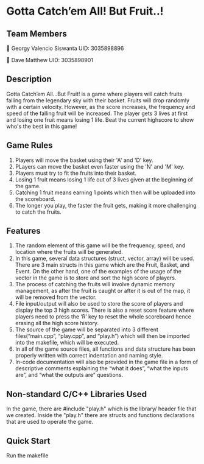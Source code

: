 # Gotta Catch’em All! But Fruit..!
## Team Members
:panda_face: Georgy Valencio Siswanta UID: 3035898896

:tiger: Dave Matthew UID: 3035898901

## Description
Gotta Catch’em All…But Fruit! is a game where players will catch fruits falling from the legendary sky with their basket. Fruits will drop randomly with a certain velocity. However, as the score increases, the frequency and speed of the falling fruit will be increased. The player gets 3 lives at first and losing one fruit means losing 1 life. Beat the current highscore to show who's the best in this game!

## Game Rules
1. Players will move the basket using their 'A' and 'D' key.
2. PLayers can move the basket even faster using the 'N' and 'M' key.
3. Players must try to fit the fruits into their basket.
4. Losing 1 fruit means losing 1 life out of 3 lives given at the beginning of the game.
5. Catching 1 fruit means earning 1 points which then will be uploaded into the scoreboard.
6. The longer you play, the faster the fruit gets, making it more challenging to catch the fruits.

## Features
1. The random element of this game will be the frequency, speed, and location where the fruits will be generated.
2. In this game, several data structures (struct, vector, array) will be used. There are 3 main structs in this game which are the Fruit, Basket, and Event. On the other hand, one of the examples of the usage of the vector in the game is to store and sort the high score of players.
3. The process of catching the fruits will involve dynamic memory management, as after the fruit is caught or after it is out of the map, it will be removed from the vector.
4. File input/output will also be used to store the score of players and display the top 3 high scores. There is also a reset score feature where players need to press the ‘R’ key to reset the whole scoreboard hence erasing all the high score history.
5. The source of the game will be separated into 3 different files(“main.cpp”, “play.cpp”, and “play.h”) which will then be imported into the makefile, which will be executed.
6. In all of the game source files, all functions and data structure has been properly written with correct indentation and naming style.
7. In-code documentation will also be provided in the game file in a form of descriptive comments explaining the “what it does”, “what the inputs are”, and “what the outputs are” questions. 

## Non-standard C/C++ Libraries Used
In the game, there are #include "play.h" which is the library/ header file that we created. Inside the "play.h" there are structs and functions declarations that are used to operate the game. 

## Quick Start
Run the makefile

